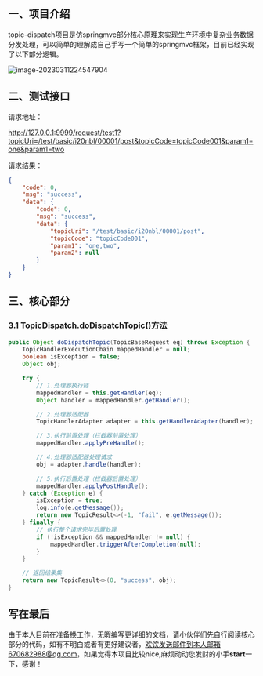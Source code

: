 ## 一、项目介绍

topic-dispatch项目是仿springmvc部分核心原理来实现生产环境中复杂业务数据分发处理，可以简单的理解成自己手写一个简单的springmvc框架，目前已经实现了以下部分逻辑。

![image-20230311224547904](https://damon-study.oss-cn-shenzhen.aliyuncs.com/%20typora/%E5%B9%B6%E5%8F%91%E7%BC%96%E7%A8%8Bimage-20230311224547904.png)

## 二、测试接口

请求地址：

http://127.0.0.1:9999/request/test1?topicUri=/test/basic/i20nbl/00001/post&topicCode=topicCode001&param1=one&param1=two

请求结果：

```json
{
    "code": 0,
    "msg": "success",
    "data": {
        "code": 0,
        "msg": "success",
        "data": {
            "topicUri": "/test/basic/i20nbl/00001/post",
            "topicCode": "topicCode001",
            "param1": "one,two",
            "param2": null
        }
    }
}
```

## 三、核心部分

### 3.1 TopicDispatch.doDispatchTopic()方法

```java
public Object doDispatchTopic(TopicBaseRequest eq) throws Exception {
    TopicHandlerExecutionChain mappedHandler = null;
    boolean isException = false;
    Object obj;

    try {
        // 1.处理器执行链
        mappedHandler = this.getHandler(eq);
        Object handler = mappedHandler.getHandler();

        // 2.处理器适配器
        TopicHandlerAdapter adapter = this.getHandlerAdapter(handler);

        // 3.执行前置处理（拦截器前置处理）
        mappedHandler.applyPreHandle();

        // 4.处理器适配器处理请求
        obj = adapter.handle(handler);

        // 5.执行后置处理（拦截器后置处理）
        mappedHandler.applyPostHandle();
    } catch (Exception e) {
        isException = true;
        log.info(e.getMessage());
        return new TopicResult<>(-1, "fail", e.getMessage());
    } finally {
        // 执行整个请求完毕后置处理
        if (!isException && mappedHandler != null) {
            mappedHandler.triggerAfterCompletion(null);
        }
    }

    // 返回结果集
    return new TopicResult<>(0, "success", obj);
}
```

## 写在最后

由于本人目前在准备换工作，无暇编写更详细的文档，请小伙伴们先自行阅读核心部分的代码，如有不明白或者有更好建议者，欢饮发送邮件到本人邮箱670682988@qq.com，如果觉得本项目比较nice,麻烦动动您发财的小手**start**一下，感谢！

